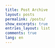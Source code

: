 ```yaml
---
title: Post Archive
layout: posts
permalink: /posts/
show_excerpts: true
entries_layout: list
comments: true
lang: en
---
```

